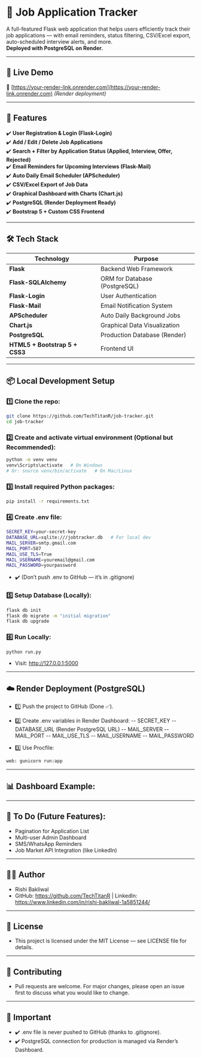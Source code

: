 ﻿# 🎯 Job Application Tracker

A full-featured Flask web application that helps users efficiently track their job applications — with email reminders, status filtering, CSV/Excel export, auto-scheduled interview alerts, and more.  
**Deployed with PostgreSQL on Render.**

---

## 🚀 Live Demo

🔗 [https://your-render-link.onrender.com](https://your-render-link.onrender.com) *(Render deployment)*

---

## 📝 Features

✔️ **User Registration & Login (Flask-Login)**  
✔️ **Add / Edit / Delete Job Applications**  
✔️ **Search + Filter by Application Status (Applied, Interview, Offer, Rejected)**  
✔️ **Email Reminders for Upcoming Interviews (Flask-Mail)**  
✔️ **Auto Daily Email Scheduler (APScheduler)**  
✔️ **CSV/Excel Export of Job Data**  
✔️ **Graphical Dashboard with Charts (Chart.js)**  
✔️ **PostgreSQL (Render Deployment Ready)**  
✔️ **Bootstrap 5 + Custom CSS Frontend**

---

## 🛠️ Tech Stack

| Technology     | Purpose                      |
|---------------|-----------------------------|
| **Flask**     | Backend Web Framework        |
| **Flask-SQLAlchemy** | ORM for Database (PostgreSQL) |
| **Flask-Login** | User Authentication       |
| **Flask-Mail** | Email Notification System  |
| **APScheduler** | Auto Daily Background Jobs |
| **Chart.js**  | Graphical Data Visualization |
| **PostgreSQL**| Production Database (Render) |
| **HTML5 + Bootstrap 5 + CSS3** | Frontend UI |

---

## 📦 Local Development Setup

### 1️⃣ **Clone the repo:**
```bash
git clone https://github.com/TechTitanR/job-tracker.git
cd job-tracker
```

### 2️⃣ **Create and activate virtual environment (Optional but Recommended):**
```bash
python -m venv venv
venv\Scripts\activate   # On Windows
# Or: source venv/bin/activate   # On Mac/Linux
```

### 3️⃣ **Install required Python packages:**
```bash
pip install -r requirements.txt
```

### 4️⃣ **Create .env file:**
```bash
SECRET_KEY=your-secret-key
DATABASE_URL=sqlite:///jobtracker.db   # For local dev
MAIL_SERVER=smtp.gmail.com
MAIL_PORT=587
MAIL_USE_TLS=True
MAIL_USERNAME=youremail@gmail.com
MAIL_PASSWORD=yourpassword
```
- ✔️ (Don’t push .env to GitHub — it’s in .gitignore)

### 5️⃣ **Setup Database (Locally):**
```bash
flask db init
flask db migrate -m "initial migration"
flask db upgrade
```

### 6️⃣ **Run Locally:**
```bash 
python run.py
```
- Visit: http://127.0.0.1:5000

---

## ☁️ Render Deployment (PostgreSQL)
- 1️⃣ Push the project to GitHub (Done ✅).

- 2️⃣ Create .env variables in Render Dashboard:
-- SECRET_KEY
-- DATABASE_URL (Render PostgreSQL URL)
-- MAIL_SERVER
-- MAIL_PORT
-- MAIL_USE_TLS
-- MAIL_USERNAME
-- MAIL_PASSWORD

- 3️⃣ Use Procfile:
```bash
web: gunicorn run:app
```

---

## 📊 Dashboard Example:

---

## 🔧 To Do (Future Features):
- Pagination for Application List
- Multi-user Admin Dashboard
- SMS/WhatsApp Reminders
- Job Market API Integration (like LinkedIn)

---

## 👨‍💻 Author
- Rishi Bakliwal
- GitHub: https://github.com/TechTitanR | LinkedIn: https://www.linkedin.com/in/rishi-bakliwal-1a5851244/

---

## 📄 License
- This project is licensed under the MIT License — see LICENSE file for details.

---

## 🤝 Contributing
- Pull requests are welcome. For major changes, please open an issue first to discuss what you would like to change.

---

## 🚨 Important
- ✔️ .env file is never pushed to GitHub (thanks to .gitignore).
- ✔️ PostgreSQL connection for production is managed via Render’s Dashboard.
